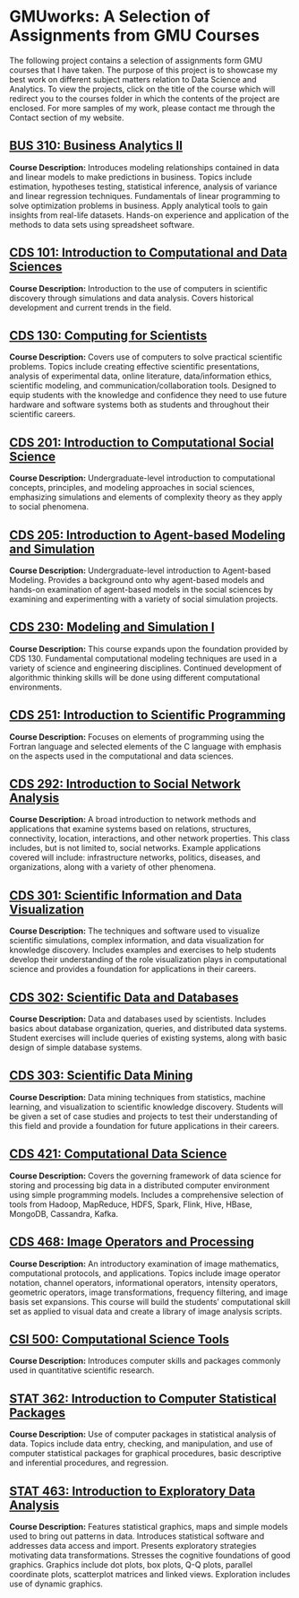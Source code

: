 # GMUworks: A Selection of Assignments from GMU Courses
The following project contains a selection of assignments form GMU courses that I have taken. The purpose of this project is to showcase my best work on different subject matters relation to Data Science and Analytics. To view the projects, click on the title of the course which will redirect you to the courses folder in which the contents of the project are enclosed. For more samples of my work, please contact me through the Contact section of my website.

## [BUS 310: Business Analytics II](https://github.com/steptz/GMUworks/tree/main/courses/BUS%20310)
**Course Description:** Introduces modeling relationships contained in data and linear models to make predictions in business. Topics include estimation, hypotheses testing, statistical inference, analysis of variance and linear regression techniques. Fundamentals of linear programming to solve optimization problems in business. Apply analytical tools to gain insights from real-life datasets. Hands-on experience and application of the methods to data sets using spreadsheet software.

## [CDS 101: Introduction to Computational and Data Sciences](https://github.com/steptz/GMUworks/tree/main/courses/CDS%20101)
**Course Description:** Introduction to the use of computers in scientific discovery through simulations and data analysis. Covers historical development and current trends in the field.

## [CDS 130: Computing for Scientists](https://github.com/steptz/GMUworks/tree/main/courses/CDS%20130)
**Course Description:** Covers use of computers to solve practical scientific problems. Topics include creating effective scientific presentations, analysis of experimental data, online literature, data/information ethics, scientific modeling, and communication/collaboration tools. Designed to equip students with the knowledge and confidence they need to use future hardware and software systems both as students and throughout their scientific careers.

## [CDS 201: Introduction to Computational Social Science](https://github.com/steptz/GMUworks/tree/main/courses/CDS%20201)
**Course Description:** Undergraduate-level introduction to computational concepts, principles, and modeling approaches in social sciences, emphasizing simulations and elements of complexity theory as they apply to social phenomena.

## [CDS 205: Introduction to Agent-based Modeling and Simulation](https://github.com/steptz/GMUworks/tree/main/courses/CDS%20205)
**Course Description:** Undergraduate-level introduction to Agent-based Modeling. Provides a background onto why agent-based models and hands-on examination of agent-based models in the social sciences by examining and experimenting with a variety of social simulation projects.

## [CDS 230: Modeling and Simulation I](https://github.com/steptz/GMUworks/tree/main/courses/CDS%20230)
**Course Description:** This course expands upon the foundation provided by CDS 130. Fundamental computational modeling techniques are used in a variety of science and engineering disciplines. Continued development of algorithmic thinking skills will be done using different computational environments.

## [CDS 251: Introduction to Scientific Programming](https://github.com/steptz/GMUworks/tree/main/courses/CDS%20251)
**Course Description:** Focuses on elements of programming using the Fortran language and selected elements of the C language with emphasis on the aspects used in the computational and data sciences.

## [CDS 292: Introduction to Social Network Analysis](https://github.com/steptz/GMUworks/tree/main/courses/CDS%20292)
**Course Description:** A broad introduction to network methods and applications that examine systems based on relations, structures, connectivity, location, interactions, and other network properties. This class includes, but is not limited to, social networks. Example applications covered will include: infrastructure networks, politics, diseases, and organizations, along with a variety of other phenomena.

## [CDS 301: Scientific Information and Data Visualization](https://github.com/steptz/GMUworks/tree/main/courses/CDS%20301)
**Course Description:** The techniques and software used to visualize scientific simulations, complex information, and data visualization for knowledge discovery. Includes examples and exercises to help students develop their understanding of the role visualization plays in computational science and provides a foundation for applications in their careers.

## [CDS 302: Scientific Data and Databases](https://github.com/steptz/GMUworks/tree/main/courses/CDS%20302)
**Course Description:** Data and databases used by scientists. Includes basics about database organization, queries, and distributed data systems. Student exercises will include queries of existing systems, along with basic design of simple database systems.

## [CDS 303: Scientific Data Mining](https://github.com/steptz/GMUworks/tree/main/courses/CDS%20303)
**Course Description:** Data mining techniques from statistics, machine learning, and visualization to scientific knowledge discovery. Students will be given a set of case studies and projects to test their understanding of this field and provide a foundation for future applications in their careers. 

## [CDS 421: Computational Data Science](https://github.com/steptz/GMUworks/tree/main/courses/CDS%20421)
**Course Description:** Covers the governing framework of data science for storing and processing big data in a distributed computer environment using simple programming models. Includes a comprehensive selection of tools from Hadoop, MapReduce, HDFS, Spark, Flink, Hive, HBase, MongoDB, Cassandra, Kafka.

## [CDS 468: Image Operators and Processing](https://github.com/steptz/GMUworks/tree/main/courses/CDS%20468)
**Course Description:** An introductory examination of image mathematics, computational protocols, and applications. Topics include image operator notation, channel operators, informational operators, intensity operators, geometric operators, image transformations, frequency filtering, and image basis set expansions. This course will build the students’ computational skill set as applied to visual data and create a library of image analysis scripts.

## [CSI 500: Computational Science Tools](https://github.com/steptz/GMUworks/tree/main/courses/CSI%20500)
**Course Description:** Introduces computer skills and packages commonly used in quantitative scientific research.

## [STAT 362: Introduction to Computer Statistical Packages](https://github.com/steptz/GMUworks/tree/main/courses/STAT%20362)
**Course Description:** Use of computer packages in statistical analysis of data. Topics include data entry, checking, and manipulation, and use of computer statistical packages for graphical procedures, basic descriptive and inferential procedures, and regression.

## [STAT 463: Introduction to Exploratory Data Analysis](https://github.com/steptz/GMUworks/tree/main/courses/STAT%20463)
**Course Description:** Features statistical graphics, maps and simple models used to bring out patterns in data. Introduces statistical software and addresses data access and import. Presents exploratory strategies motivating data transformations. Stresses the cognitive foundations of good graphics. Graphics include dot plots, box plots, Q-Q plots, parallel coordinate plots, scatterplot matrices and linked views. Exploration includes use of dynamic graphics.
